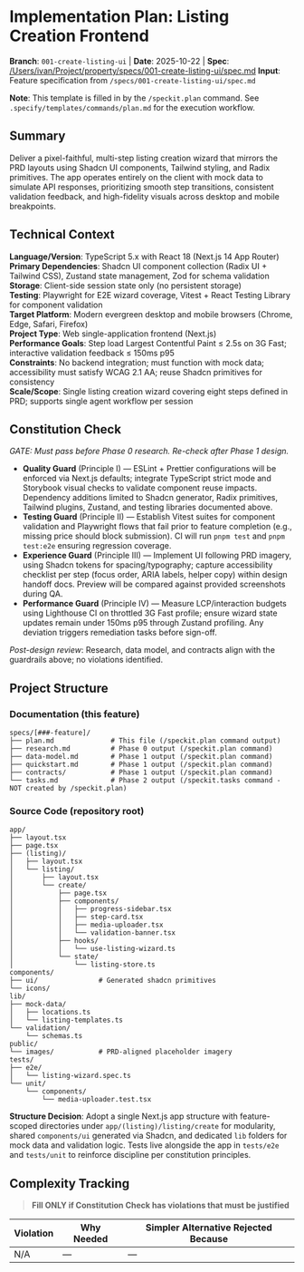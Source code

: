 # Implementation Plan: Listing Creation Frontend

**Branch**: `001-create-listing-ui` | **Date**: 2025-10-22 | **Spec**: [/Users/ivan/Project/property/specs/001-create-listing-ui/spec.md](/Users/ivan/Project/property/specs/001-create-listing-ui/spec.md)
**Input**: Feature specification from `/specs/001-create-listing-ui/spec.md`

**Note**: This template is filled in by the `/speckit.plan` command. See `.specify/templates/commands/plan.md` for the execution workflow.

## Summary

Deliver a pixel-faithful, multi-step listing creation wizard that mirrors the PRD layouts using Shadcn UI components, Tailwind styling, and Radix primitives. The app operates entirely on the client with mock data to simulate API responses, prioritizing smooth step transitions, consistent validation feedback, and high-fidelity visuals across desktop and mobile breakpoints.

## Technical Context

<!--
  ACTION REQUIRED: Replace the content in this section with the technical details
  for the project. The structure here is presented in advisory capacity to guide
  the iteration process.
-->

**Language/Version**: TypeScript 5.x with React 18 (Next.js 14 App Router)  
**Primary Dependencies**: Shadcn UI component collection (Radix UI + Tailwind CSS), Zustand state management, Zod for schema validation  
**Storage**: Client-side session state only (no persistent storage)  
**Testing**: Playwright for E2E wizard coverage, Vitest + React Testing Library for component validation  
**Target Platform**: Modern evergreen desktop and mobile browsers (Chrome, Edge, Safari, Firefox)  
**Project Type**: Web single-application frontend (Next.js)  
**Performance Goals**: Step load Largest Contentful Paint ≤ 2.5s on 3G Fast; interactive validation feedback ≤ 150ms p95  
**Constraints**: No backend integration; must function with mock data; accessibility must satisfy WCAG 2.1 AA; reuse Shadcn primitives for consistency  
**Scale/Scope**: Single listing creation wizard covering eight steps defined in PRD; supports single agent workflow per session

## Constitution Check

*GATE: Must pass before Phase 0 research. Re-check after Phase 1 design.*

- **Quality Guard** (Principle I) — ESLint + Prettier configurations will be enforced via Next.js defaults; integrate TypeScript strict mode and Storybook visual checks to validate component reuse impacts. Dependency additions limited to Shadcn generator, Radix primitives, Tailwind plugins, Zustand, and testing libraries documented above.
- **Testing Guard** (Principle II) — Establish Vitest suites for component validation and Playwright flows that fail prior to feature completion (e.g., missing price should block submission). CI will run `pnpm test` and `pnpm test:e2e` ensuring regression coverage.
- **Experience Guard** (Principle III) — Implement UI following PRD imagery, using Shadcn tokens for spacing/typography; capture accessibility checklist per step (focus order, ARIA labels, helper copy) within design handoff docs. Preview will be compared against provided screenshots during QA.
- **Performance Guard** (Principle IV) — Measure LCP/interaction budgets using Lighthouse CI on throttled 3G Fast profile; ensure wizard state updates remain under 150ms p95 through Zustand profiling. Any deviation triggers remediation tasks before sign-off.

*Post-design review*: Research, data model, and contracts align with the guardrails above; no violations identified.

## Project Structure

### Documentation (this feature)

```text
specs/[###-feature]/
├── plan.md              # This file (/speckit.plan command output)
├── research.md          # Phase 0 output (/speckit.plan command)
├── data-model.md        # Phase 1 output (/speckit.plan command)
├── quickstart.md        # Phase 1 output (/speckit.plan command)
├── contracts/           # Phase 1 output (/speckit.plan command)
└── tasks.md             # Phase 2 output (/speckit.tasks command - NOT created by /speckit.plan)
```

### Source Code (repository root)
<!--
  ACTION REQUIRED: Replace the placeholder tree below with the concrete layout
  for this feature. Delete unused options and expand the chosen structure with
  real paths (e.g., apps/admin, packages/something). The delivered plan must
  not include Option labels.
-->

```text
app/
├── layout.tsx
├── page.tsx
├── (listing)/
│   ├── layout.tsx
│   └── listing/
│       ├── layout.tsx
│       └── create/
│           ├── page.tsx
│           ├── components/
│           │   ├── progress-sidebar.tsx
│           │   ├── step-card.tsx
│           │   ├── media-uploader.tsx
│           │   └── validation-banner.tsx
│           ├── hooks/
│           │   └── use-listing-wizard.ts
│           └── state/
│               └── listing-store.ts
components/
├── ui/               # Generated shadcn primitives
└── icons/
lib/
├── mock-data/
│   ├── locations.ts
│   └── listing-templates.ts
└── validation/
    └── schemas.ts
public/
└── images/           # PRD-aligned placeholder imagery
tests/
├── e2e/
│   └── listing-wizard.spec.ts
└── unit/
    └── components/
        └── media-uploader.test.tsx
```

**Structure Decision**: Adopt a single Next.js app structure with feature-scoped directories under `app/(listing)/listing/create` for modularity, shared `components/ui` generated via Shadcn, and dedicated `lib` folders for mock data and validation logic. Tests live alongside the app in `tests/e2e` and `tests/unit` to reinforce discipline per constitution principles.

## Complexity Tracking

> **Fill ONLY if Constitution Check has violations that must be justified**

| Violation | Why Needed | Simpler Alternative Rejected Because |
|-----------|------------|-------------------------------------|
| N/A | — | — |
